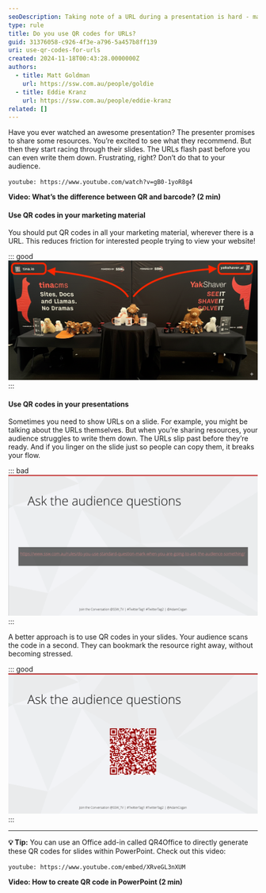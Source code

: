 ```yaml
---
seoDescription: Taking note of a URL during a presentation is hard - make it easy for your users by giving them a QR code to scan instead
type: rule
title: Do you use QR codes for URLs?
guid: 31376058-c926-4f3e-a796-5a457b8ff139
uri: use-qr-codes-for-urls
created: 2024-11-18T00:43:28.0000000Z
authors:
  - title: Matt Goldman
    url: https://ssw.com.au/people/goldie
  - title: Eddie Kranz
    url: https://ssw.com.au/people/eddie-kranz
related: []
---
```


Have you ever watched an awesome presentation? The presenter promises to share some resources. You’re excited to see what they recommend. But then they start racing through their slides. The URLs flash past before you can even write them down. Frustrating, right? Don’t do that to your audience.

<!--endintro-->

`youtube: https://www.youtube.com/watch?v=gB0-1yoR8g4`

**Video: What’s the difference between QR and barcode? (2 min)**

#### Use QR codes in your marketing material

You should put QR codes in all your marketing material, wherever there is a URL.
This reduces friction for interested people trying to view your website!

::: good
![Figure: Good example - We use QR codes in our banners in conference, making attendees more likely to open the website on their phones.](qr-code-in-booth.png)
:::

#### Use QR codes in your presentations

Sometimes you need to show URLs on a slide. For example, you might be talking about the URLs themselves. But when you’re sharing resources, your audience struggles to write them down. The URLs slip past before they’re ready. And if you linger on the slide just so people can copy them, it breaks your flow.

::: bad
![Figure: Bad example - A long URL is impossible to note down](url-in-presentation-bad.png)
:::

A better approach is to use QR codes in your slides. Your audience scans the code in a second. They can bookmark the resource right away, without becoming stressed.

::: good
![Figure: Good example - A QR code is easier for the audience to quickly scan during a talk](url-in-presentation-good.png)
:::

---

**💡 Tip:** You can use an Office add-in called QR4Office to directly generate these QR codes for slides within PowerPoint. Check out this video:

`youtube: https://www.youtube.com/embed/XRveGL3nXUM`

**Video: How to create QR code in PowerPoint (2 min)**
